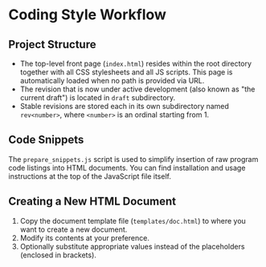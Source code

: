# Coding Style Workflow

## Project Structure

-   The top-level front page (`index.html`) resides within the root directory together with all CSS stylesheets and all
    JS scripts. This page is automatically loaded when no path is provided via URL.
-   The revision that is now under active development (also known as "the current draft") is located in `draft`
    subdirectory.
-   Stable revisions are stored each in its own subdirectory named `rev<number>`, where `<number>` is an ordinal
    starting from 1.

## Code Snippets

The `prepare_snippets.js` script is used to simplify insertion of raw program code listings into HTML documents. You can
find installation and usage instructions at the top of the JavaScript file itself.

## Creating a New HTML Document

1. Copy the document template file (`templates/doc.html`) to where you want to create a new document.
2. Modify its contents at your preference.
3. Optionally substitute appropriate values instead of the placeholders (enclosed in brackets).
